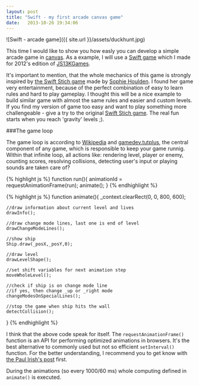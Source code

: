 ```yaml
---
layout: post
title: "Swift - my first arcade canvas game"
date:   2013-10-26 19:34:06
---
```

![Swift - arcade game]({{ site.url }}/assets/duckhunt.jpg)  

This time I would like to show you how easly you can develop a simple arcade game in [canvas][canvas]. As a example, I will use a [Swift game][swift_game] which I made for 2012's edition of [JS13KGames][jsk13_games]. 

<!--more-->

It's important to mention, that the whole mechanics of this game is strongly inspired by [the Swift Stich game][original_swift] made by [Sophie Houlden][sophiehoulden]. I found her game very entertainment, because of the perfect combination of easy to learn rules and hard to play gameplay. I thought this will be a nice example to build similar game with almost the same rules and easier and custom levels. If you find my version of game too easy and want to play something more challengeable - give a try to the original [Swift Stich game][original_swift_demo]. The real fun starts when you reach 'gravity' levels ;).

###The game loop

The game loop is according to [Wikipedia][wiki_game] and [gamedev.tutplus][gamedev_loop], the central component of any game, which is responsible to keep your game runnig. Within that infinite loop, all actions like: rendering level, player or enemy, counting scores, resolving collisions, detecting user's input or playing sounds are taken care of? 

{% highlight js %}
function run(){
  animationId = requestAnimationFrame(run);
  animate();
}
{% endhighlight %}

{% highlight js %}
function animate(){
	_context.clearRect(0, 0, 800, 600);                
	                        
	//draw information about current level and lives
	drawInfo();

	//draw change mode lines, last one is end of level
	drawChangeModeLines();

	//show ship                
	Ship.draw(_posX,_posY,0);

	//draw level
	drawLevelShape();

	//set shift variables for next animation step
	moveWholeLevel();
	                        
	//check if ship is on change mode line
	//if yes, then change _up or _right mode
	changeModesOnSpecialLines();
	        
	//stop the game when ship hits the wall        
	detectCollision();
}
{% endhighlight %}

I think that the above code speak for itself. The `requestAnimationFrame()` function is an API for performing optimized animations in browsers. It's the best alternative to commonly used but not so efficient `setInterval()` function. For the better understanding, I recommend you to get know with [the Paul Irish's post][paul_irish] first.

During the animations (so every 1000/60 ms) whole computing defined in `animate()` is executed.  

[canvas]: http://diveintohtml5.info/canvas.html
[swift_game]: http://js13kgames.com/entries/swift
[jsk13_games]: http://js13kgames.com/
[original_swift]: http://swiftstitch.sophiehoulden.com/
[sophiehoulden]: http://www.sophiehoulden.com/
[original_swift_demo]: http://swiftstitch.sophiehoulden.com/demo/
[wiki_game]: http://en.wikipedia.org/wiki/Game_programming
[gamedev_loop]: http://gamedev.tutsplus.com/articles/glossary/quick-tip-what-is-the-game-loop/
[paul_irish]: http://www.paulirish.com/2011/requestanimationframe-for-smart-animating/